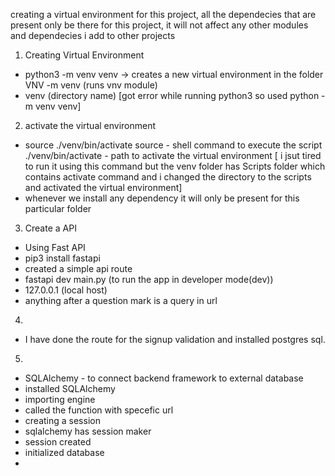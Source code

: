 creating a virtual environment for this project, all the dependecies that are present only be there for this project, it will not affect any other modules and dependecies i add to other projects

1. Creating Virtual Environment 
- python3 -m venv venv -> creates a new virtual environment 
 in the folder VNV
 -m venv  (runs vnv module)
- venv (directory name)
 [got error while running python3 so used python -m venv venv]

2. activate the virtual environment
- source ./venv/bin/activate 
 source - shell command to execute the script
 ./venv/bin/activate - path to activate the virtual environment
 [ i jsut tired to run it using this command but the venv folder has Scripts folder which contains activate command and i changed the directory to the scripts and activated the virtual environment]
- whenever we install any dependency it will only be present for this particular folder 

3. Create a API
- Using Fast API
- pip3 install fastapi
- created a simple api route
- fastapi dev main.py (to run the app in developer mode(dev))
- 127.0.0.1 (local host)
- anything after a question mark is a query in url

4.
- I have done the route for the signup validation and installed postgres sql. 

5.
- SQLAlchemy - to connect backend framework to external database
- installed SQLAlchemy
- importing engine 
- called the function with specefic url 
- creating a session 
- sqlalchemy has session maker
- session created 
- initialized database
- 

